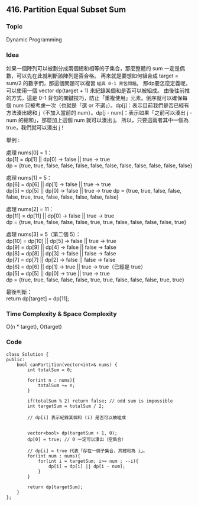 ##  416. Partition Equal Subset Sum

### Topic
Dynamic Programming

### Idea
如果一個陣列可以被劃分成兩個總和相等的子集合，那麼整體的 sum 一定是偶數，可以先在此就判斷該陣列是否合格。
再來就是要想如何組合成 target = sum/2 的數字們，那這個問題可以複習 `經典 0-1 背包問題`。 那dp要怎麼定義呢，可以使用一個 vector<bool> dp(target + 1) 來紀錄某個和是否可以被組成。
由後往前推的方式，這是 0-1 背包的關鍵技巧，防止「重複使用」元素。倒序就可以確保每個 num 只被考慮一次（也就是「選 or 不選」）。dp[j]：表示目前我們是否已經有方法湊出總和 j（不加入當前的 num）。dp[j - num]：表示如果「之前可以湊出 j - num 的總和」，那麼加上這個 num 就可以湊出 j。
所以，只要這兩者其中一個為 true，我們就可以湊出 j！



舉例 :  

處理 nums[0] = 1：  
dp[1] = dp[1] || dp[0] → false || true → true  
dp = {true, true, false, false, false, false, false, false, false, false, false, false}  

處理 nums[1] = 5：  
dp[6] = dp[6] || dp[1] → false || true → true  
dp[5] = dp[5] || dp[0] → false || true → true
dp = {true, true, false, false, false, true, true, false, false, false, false, false}  

處理 nums[2] = 11：  
dp[11] = dp[11] || dp[0] → false || true → true  
dp = {true, true, false, false, false, true, true, false, false, false, false, true}  

處理 nums[3] = 5（第二個 5）：  
dp[10] = dp[10] || dp[5] → false || true → true  
dp[9] = dp[9] || dp[4] → false || false → false  
dp[8] = dp[8] || dp[3] → false || false → false  
dp[7] = dp[7] || dp[2] → false || false → false  
dp[6] = dp[6] || dp[1] → true || true → true（已經是 true）  
dp[5] = dp[5] || dp[0] → true || true → true  
dp = {true, true, false, false, false, true, true, false, false, false, true, true}

最後判斷：  
return dp[target] = dp[11];   

### Time Complexity & Space Complexity
O(n * target), O(target)

### Code
```
class Solution {
public:
    bool canPartition(vector<int>& nums) {
        int totalSum = 0;
        
        for(int n : nums){
            totalSum += n;
        }

        if(totalSum % 2) return false; // odd sum is impossible
        int targetSum = totalSum / 2;

        // dp[i] 表示紀錄某個和 (i) 是否可以被組成


        vector<bool> dp(targetSum + 1, 0); 
        dp[0] = true; // 0 一定可以湊出（空集合）

        // dp[i] = true 代表「存在一個子集合，其總和為 i」。
        for(int num : nums){
            for(int i = targetSum; i>= num ; --i){
                dp[i] = dp[i] || dp[i - num];
            }
        }

        return dp[targetSum];
    }
};
```
